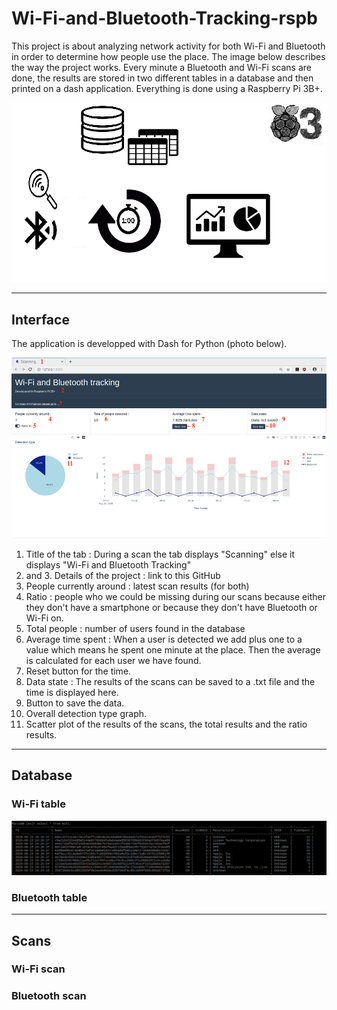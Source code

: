 # Wi-Fi-and-Bluetooth-Tracking-rspb

This project is about analyzing network activity for both Wi-Fi and Bluetooth in order to determine how people use the place. 
The image below describes the way the project works. Every minute a Bluetooth and Wi-Fi scans are done, the results are stored in two different tables in a database and then printed on a dash application. Everything is done using a Raspberry Pi 3B+.

![States of the project](states.png)

--------------
## Interface
The application is developped with Dash for Python (photo below).

![Image of the interface](interfaceDetails.png)

1. Title of the tab : During a scan the tab displays "Scanning" else it displays "Wi-Fi and Bluetooth Tracking"
2. and 3.  Details of the project : link to this GitHub
4. People currently around : latest scan results (for both)
5. Ratio : people who we could be missing during our scans because either they don't have a smartphone or because they don't have Bluetooth or Wi-Fi on.
6. Total people : number of users found in the database
7. Average time spent :  When a user is detected we add plus one to a value which means he spent one minute at the place. Then the average is calculated for each user we have found. 
8. Reset button for the time.
9. Data state : The results of the scans can be saved to a .txt file and the time is displayed here. 
10. Button to save the data.
11. Overall detection type graph.
12. Scatter plot of the results of the scans, the total results and the ratio results.

---------------
## Database 

### Wi-Fi table 

![Wifi table](Wifi.png)

### Bluetooth table 

----------------
## Scans
### Wi-Fi scan 
### Bluetooth scan

